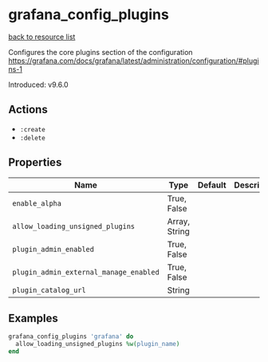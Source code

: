 # grafana_config_plugins

[back to resource list](https://github.com/sous-chefs/grafana#resources)

Configures the core plugins section of the configuration <https://grafana.com/docs/grafana/latest/administration/configuration/#plugins-1>

Introduced: v9.6.0

## Actions

- `:create`
- `:delete`

## Properties

| Name                                   | Type          | Default | Description |
| -------------------------------------- | ------------- | ------- | ----------- |
| `enable_alpha`                         | True, False   |         |             |
| `allow_loading_unsigned_plugins`       | Array, String |         |             |
| `plugin_admin_enabled`                 | True, False   |         |             |
| `plugin_admin_external_manage_enabled` | True, False   |         |             |
| `plugin_catalog_url`                   | String        |         |             |

## Examples

```ruby
grafana_config_plugins 'grafana' do
  allow_loading_unsigned_plugins %w(plugin_name)
end
```

